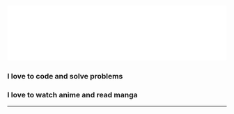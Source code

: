 <img src="https://raw.githubusercontent.com/sayeed205/sayeed205/master/header.svg">

### I love to code and solve problems

### I love to watch anime and read manga

---

<!--START_SECTION:activity-->
